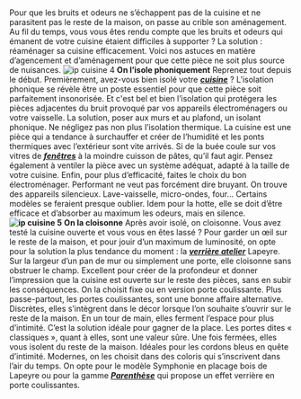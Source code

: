 ##
#
Pour que les bruits et odeurs ne s’échappent pas de la cuisine et ne parasitent pas le reste de la maison, on passe au crible son aménagement.
Au fil du temps, vous vous êtes rendu compte que les bruits et odeurs qui émanent de votre cuisine étaient difficiles à supporter ? La solution : réaménager sa cuisine efficacement. Voici nos astuces en matière d’agencement et d’aménagement pour que cette pièce ne soit plus source de nuisances.
![ip cuisine 4](http://www.lapeyre.fr/img/contrib/30ed7cf663806797/cuisine-ferme.jpg)
**On l’isole phoniquement**
Reprenez tout depuis le début. Premièrement, avez-vous bien isolé votre [**_cuisine_**](https://www.lapeyre.fr/cuisine-CCU0001) ? L’isolation phonique se révèle être un poste essentiel pour que cette pièce soit parfaitement insonorisée. Et c'est bel et bien l’isolation qui protégera les pièces adjacentes du bruit provoqué par vos appareils électroménagers ou votre vaisselle. La solution, poser aux murs et au plafond, un isolant phonique. Ne négligez pas non plus l’isolation thermique. La cuisine est une pièce qui a tendance à surchauffer et créer de l’humidité et les ponts thermiques avec l’extérieur sont vite arrivés. Si de la buée coule sur vos vitres de **_[fenêtres](https://www.lapeyre.fr/fenetres-CCU0003)_** à la moindre cuisson de pâtes, qu’il faut agir. Pensez également à ventiler la pièce avec un système adéquat, adapté à la taille de votre cuisine.
Enfin, pour plus d’efficacité, faites le choix du bon électroménager. Performant ne veut pas forcément dire bruyant. On trouve des appareils silencieux. Lave-vaisselle, micro-ondes, four… Certains modèles se feraient presque oublier. Idem pour la hotte, elle se doit d’être efficace et d’absorber au maximum les odeurs, mais en silence.
**![ip cuisine 5](http://www.lapeyre.fr/img/contrib/30ed7cf6638067c9/cuisine-fermee.jpg)**
**On la cloisonne**
Après avoir isolé, on cloisonne. Vous avez testé la cuisine ouverte et vous vous en êtes lassé ? Pour garder un œil sur le reste de la maison, et pour jouir d’un maximum de luminosité, on opte pour la solution la plus tendance du moment : la [**_verrière atelier_**](https://www.lapeyre.fr/Verriere-datelier-dinterieur-et-dexterieur-a-poser-seule-FPC372728) Lapeyre. Sur la largeur d’un pan de mur ou simplement une porte, elle cloisonne sans obstruer le champ. Excellent pour créer de la profondeur et donner l’impression que la cuisine est ouverte sur le reste des pièces, sans en subir les conséquences. On la choisit fixe ou en version porte coulissante.
Plus passe-partout, les portes coulissantes, sont une bonne affaire alternative. Discrètes, elles s’intègrent dans le décor lorsque l’on souhaite s’ouvrir sur le reste de la maison. En un tour de main, elles ferment l’espace pour plus d’intimité. C’est la solution idéale pour gagner de la place.
Les portes dites « classiques », quant à elles, sont une valeur sûre. Une fois fermées, elles vous isolent du reste de la maison. Idéales pour les cordons bleus en quête d’intimité. Modernes, on les choisit dans des coloris qui s’inscrivent dans l’air du temps. On opte pour le modèle Symphonie en placage bois de Lapeyre ou pour la gamme **_[Parenthèse](https://www.lapeyre.fr/collection-parenthese-FPC2128270)_** qui propose un effet verrière en porte coulissantes.